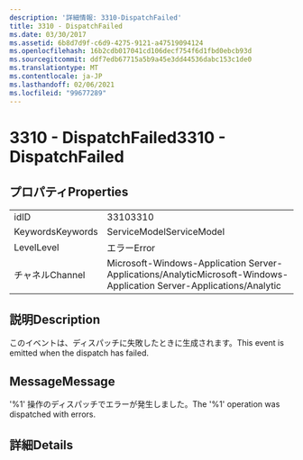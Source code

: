 ```yaml
---
description: '詳細情報: 3310-DispatchFailed'
title: 3310 - DispatchFailed
ms.date: 03/30/2017
ms.assetid: 6b8d7d9f-c6d9-4275-9121-a47519094124
ms.openlocfilehash: 16b2cdb017041cd106decf754f6d1fbd0ebcb93d
ms.sourcegitcommit: ddf7edb67715a5b9a45e3dd44536dabc153c1de0
ms.translationtype: MT
ms.contentlocale: ja-JP
ms.lasthandoff: 02/06/2021
ms.locfileid: "99677289"
---
```

# <a name="3310---dispatchfailed"></a><span data-ttu-id="dbe18-103">3310 - DispatchFailed</span><span class="sxs-lookup"><span data-stu-id="dbe18-103">3310 - DispatchFailed</span></span>

## <a name="properties"></a><span data-ttu-id="dbe18-104">プロパティ</span><span class="sxs-lookup"><span data-stu-id="dbe18-104">Properties</span></span>  
  
|||  
|-|-|  
|<span data-ttu-id="dbe18-105">id</span><span class="sxs-lookup"><span data-stu-id="dbe18-105">ID</span></span>|<span data-ttu-id="dbe18-106">3310</span><span class="sxs-lookup"><span data-stu-id="dbe18-106">3310</span></span>|  
|<span data-ttu-id="dbe18-107">Keywords</span><span class="sxs-lookup"><span data-stu-id="dbe18-107">Keywords</span></span>|<span data-ttu-id="dbe18-108">ServiceModel</span><span class="sxs-lookup"><span data-stu-id="dbe18-108">ServiceModel</span></span>|  
|<span data-ttu-id="dbe18-109">Level</span><span class="sxs-lookup"><span data-stu-id="dbe18-109">Level</span></span>|<span data-ttu-id="dbe18-110">エラー</span><span class="sxs-lookup"><span data-stu-id="dbe18-110">Error</span></span>|  
|<span data-ttu-id="dbe18-111">チャネル</span><span class="sxs-lookup"><span data-stu-id="dbe18-111">Channel</span></span>|<span data-ttu-id="dbe18-112">Microsoft-Windows-Application Server-Applications/Analytic</span><span class="sxs-lookup"><span data-stu-id="dbe18-112">Microsoft-Windows-Application Server-Applications/Analytic</span></span>|  
  
## <a name="description"></a><span data-ttu-id="dbe18-113">説明</span><span class="sxs-lookup"><span data-stu-id="dbe18-113">Description</span></span>  

 <span data-ttu-id="dbe18-114">このイベントは、ディスパッチに失敗したときに生成されます。</span><span class="sxs-lookup"><span data-stu-id="dbe18-114">This event is emitted when the dispatch has failed.</span></span>  
  
## <a name="message"></a><span data-ttu-id="dbe18-115">Message</span><span class="sxs-lookup"><span data-stu-id="dbe18-115">Message</span></span>  

 <span data-ttu-id="dbe18-116">'%1' 操作のディスパッチでエラーが発生しました。</span><span class="sxs-lookup"><span data-stu-id="dbe18-116">The '%1' operation was dispatched with errors.</span></span>  
  
## <a name="details"></a><span data-ttu-id="dbe18-117">詳細</span><span class="sxs-lookup"><span data-stu-id="dbe18-117">Details</span></span>
